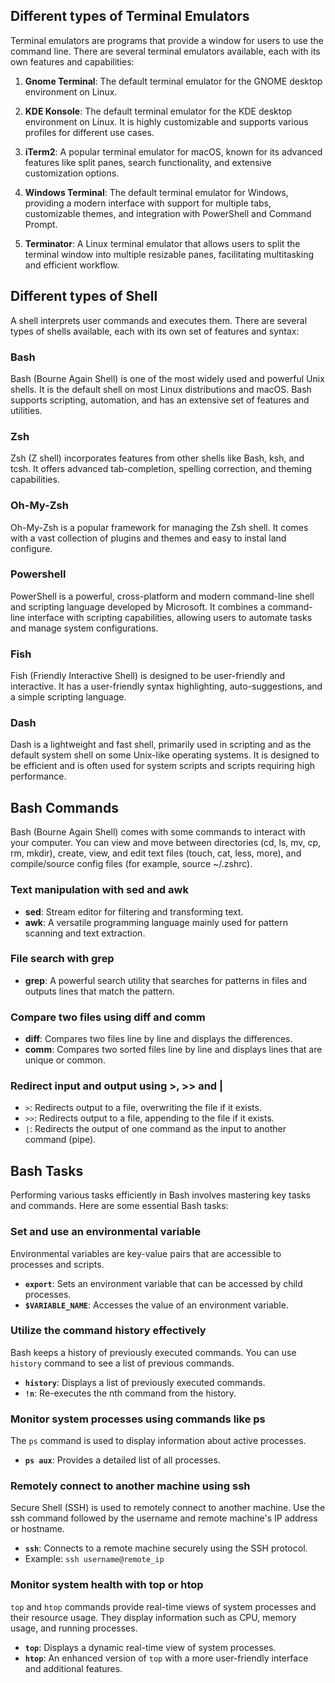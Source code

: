 ## Different types of Terminal Emulators

Terminal emulators are programs that provide a window for users to use the command line. There are several terminal emulators available, each with its own features and capabilities:

1. **Gnome Terminal**: The default terminal emulator for the GNOME desktop environment on Linux. 

2. **KDE Konsole**: The default terminal emulator for the KDE desktop environment on Linux. It is highly customizable and supports various profiles for different use cases.

3. **iTerm2**: A popular terminal emulator for macOS, known for its advanced features like split panes, search functionality, and extensive customization options.

4. **Windows Terminal**: The default terminal emulator for Windows, providing a modern interface with support for multiple tabs, customizable themes, and integration with PowerShell and Command Prompt.

5. **Terminator**: A Linux terminal emulator that allows users to split the terminal window into multiple resizable panes, facilitating multitasking and efficient workflow.

## Different types of Shell

A shell interprets user commands and executes them. There are several types of shells available, each with its own set of features and syntax:

### Bash

Bash (Bourne Again Shell) is one of the most widely used and powerful Unix shells. It is the default shell on most Linux distributions and macOS. Bash supports scripting, automation, and has an extensive set of features and utilities.

### Zsh

Zsh (Z shell) incorporates features from other shells like Bash, ksh, and tcsh. It offers advanced tab-completion, spelling correction, and theming capabilities. 

### Oh-My-Zsh

Oh-My-Zsh is a popular framework for managing the Zsh shell. It comes with a vast collection of plugins and themes and easy to instal land configure.

###  Powershell

PowerShell is a powerful, cross-platform and modern command-line shell and scripting language developed by Microsoft. It combines a command-line interface with scripting capabilities, allowing users to automate tasks and manage system configurations.

### Fish

Fish (Friendly Interactive Shell) is designed to be user-friendly and interactive. It has a user-friendly syntax highlighting, auto-suggestions, and a simple scripting language. 

### Dash

Dash is a lightweight and fast shell, primarily used in scripting and as the default system shell on some Unix-like operating systems. It is designed to be efficient and is often used for system scripts and scripts requiring high performance.

## Bash Commands

Bash (Bourne Again Shell) comes with some commands to interact with your computer. You can view and move between directories (cd, ls, mv, cp, rm, mkdir), create, view, and edit text files (touch, cat, less, more), and compile/source config files (for example, source ~/.zshrc).

### Text manipulation with sed and awk

- **sed**: Stream editor for filtering and transforming text.
- **awk**: A versatile programming language mainly used for pattern scanning and text extraction.

### File search with grep

- **grep**: A powerful search utility that searches for patterns in files and outputs lines that match the pattern.

### Compare two files using diff and comm

- **diff**: Compares two files line by line and displays the differences.
- **comm**: Compares two sorted files line by line and displays lines that are unique or common.

### Redirect input and output using >, >> and |

- `>`: Redirects output to a file, overwriting the file if it exists.
- `>>`: Redirects output to a file, appending to the file if it exists.
- `|`: Redirects the output of one command as the input to another command (pipe).

## Bash Tasks

Performing various tasks efficiently in Bash involves mastering key tasks and commands. Here are some essential Bash tasks:

### Set and use an environmental variable

Environmental variables are key-value pairs that are accessible to processes and scripts.

- **`export`**: Sets an environment variable that can be accessed by child processes.
- **`$VARIABLE_NAME`**: Accesses the value of an environment variable.

### Utilize the command history effectively

Bash keeps a history of previously executed commands. You can use `history` command to see a list of previous commands. 

- **`history`**: Displays a list of previously executed commands.
- **`!n`**: Re-executes the nth command from the history.

### Monitor system processes using commands like ps
The `ps` command is used to display information about active processes. 

- **`ps aux`**: Provides a detailed list of all processes.

### Remotely connect to another machine using ssh

Secure Shell (SSH) is used to remotely connect to another machine. Use the ssh command followed by the username and remote machine's IP address or hostname.

- **`ssh`**: Connects to a remote machine securely using the SSH protocol.
- Example: `ssh username@remote_ip`

### Monitor system health with top or htop
`top` and `htop` commands provide real-time views of system processes and their resource usage. They display information such as CPU, memory usage, and running processes.

- **`top`**: Displays a dynamic real-time view of system processes.
- **`htop`**: An enhanced version of `top` with a more user-friendly interface and additional features.

